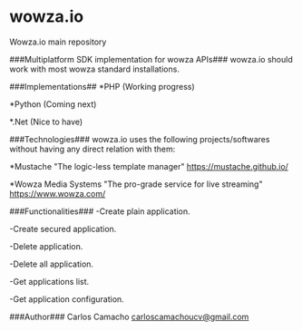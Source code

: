 # wowza.io
Wowza.io main repository

###Multiplatform SDK implementation for wowza APIs###
wowza.io should work with most wowza standard installations.

###Implementations##
*PHP (Working progress)

*Python (Coming next)

*.Net (Nice to have)

###Technologies###
wowza.io uses the following projects/softwares without having any direct relation with them:

*Mustache "The logic-less template manager" <https://mustache.github.io/>

*Wowza Media Systems "The pro-grade service for live streaming" <https://www.wowza.com/>


###Functionalities###
-Create plain application.

-Create secured application.

-Delete application.

-Delete all application.

-Get applications list.

-Get application configuration.

###Author###
Carlos Camacho
carloscamachoucv@gmail.com

